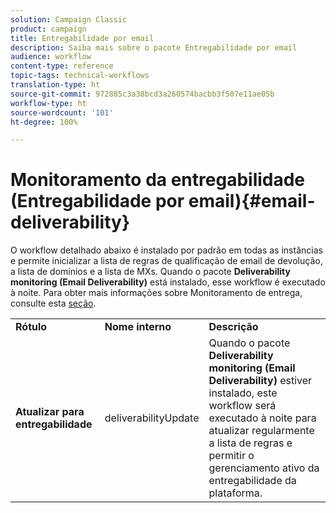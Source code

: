 ```yaml
---
solution: Campaign Classic
product: campaign
title: Entregabilidade por email
description: Saiba mais sobre o pacote Entregabilidade por email
audience: workflow
content-type: reference
topic-tags: technical-workflows
translation-type: ht
source-git-commit: 972885c3a38bcd3a260574bacbb3f507e11ae05b
workflow-type: ht
source-wordcount: '101'
ht-degree: 100%

---
```



# Monitoramento da entregabilidade (Entregabilidade por email){#email-deliverability}

O workflow detalhado abaixo é instalado por padrão em todas as instâncias e permite inicializar a lista de regras de qualificação de email de devolução, a lista de domínios e a lista de MXs. Quando o pacote **Deliverability monitoring (Email Deliverability)** está instalado, esse workflow é executado à noite. Para obter mais informações sobre Monitoramento de entrega, consulte esta [seção](../../delivery/using/about-deliverability.md).

<table> 
 <tbody> 
  <tr> 
   <td> <strong>Rótulo</strong><br /> </td> 
   <td> <strong>Nome interno</strong><br /> </td> 
   <td> <strong>Descrição</strong><br /> </td> 
  </tr> 
  <tr> 
   <td> <strong>Atualizar para entregabilidade</strong><br /> </td> 
   <td> <span class="uicontrol">deliverabilityUpdate</span> <br /> </td> 
   <td>  Quando o pacote <strong>Deliverability monitoring (Email Deliverability)</strong> estiver instalado, este workflow será executado à noite para atualizar regularmente a lista de regras e permitir o gerenciamento ativo da entregabilidade da plataforma.<br /> </td> 
  </tr> 
 </tbody> 
</table>

